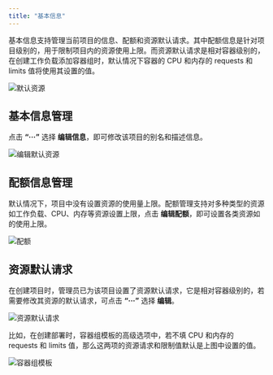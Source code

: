 ```yaml
---
title: "基本信息"
---
```


基本信息支持管理当前项目的信息、配额和资源默认请求。其中配额信息是针对项目级别的，用于限制项目内的资源使用上限。而资源默认请求是相对容器级别的，在创建工作负载添加容器组时，默认情况下容器的 CPU 和内存的 requests 和 limits 值将使用其设置的值。

![默认资源](/default-resource-list.png)


## 基本信息管理

点击 **“···”** 选择 **编辑信息**，即可修改该项目的别名和描述信息。

![编辑默认资源](/modify-ns-info.png)

## 配额信息管理

默认情况下，项目中没有设置资源的使用量上限。配额管理支持对多种类型的资源如工作负载、CPU、内存等资源设置上限，点击 **编辑配额**，即可设置各类资源如的使用上限。

![配额](/quata-management.png)

## 资源默认请求

在创建项目时，管理员已为该项目设置了资源默认请求，它是相对容器级别的，若需要修改其资源的默认请求，可点击 **“···”** 选择 **编辑**。

![资源默认请求](/default-request-limit.png)

比如，在创建部署时，容器组模板的高级选项中，若不填 CPU 和内存的 requests 和 limits 值，那么这两项的资源请求和限制值默认是上图中设置的值。

![容器组模板](/cpu-and-memory-setting.png)

